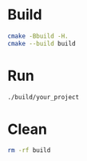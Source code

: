 # Build

```bash
cmake -Bbuild -H.
cmake --build build
```

# Run

```bash
./build/your_project
```

# Clean

```bash
rm -rf build
```
